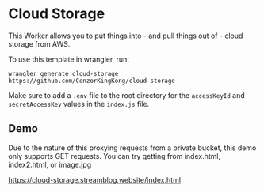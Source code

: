 # Cloud Storage

This Worker allows you to put things into - and pull things out of - cloud storage from AWS.

To use this template in wrangler, run:

`wrangler generate cloud-storage https://github.com/ConzorKingKong/cloud-storage`

Make sure to add a `.env` file to the root directory for the `accessKeyId` and `secretAccessKey` values in the `index.js` file.

## Demo

Due to the nature of this proxying requests from a private bucket, this demo only supports GET requests. You can try getting from index.html, index2.html, or image.jpg

https://cloud-storage.streamblog.website/index.html
